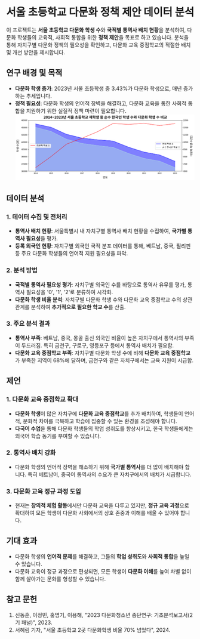 # 서울 초등학교 다문화 정책 제안 데이터 분석

이 프로젝트는 **서울 초등학교 다문화 학생 수**와 **국적별 통역사 배치 현황**을 분석하여, 다문화 학생들의 교육적, 사회적 통합을 위한 **정책 제안**을 목표로 하고 있습니다. 분석을 통해 자치구별 다문화 정책의 필요성을 확인하고, 다문화 교육 중점학교의 적절한 배치 및 개선 방안을 제시합니다.

## 연구 배경 및 목적
- **다문화 학생 증가**: 2023년 서울 초등학생 중 3.43%가 다문화 학생으로, 매년 증가하는 추세입니다.
- **정책 필요성**: 다문화 학생의 언어적 장벽을 해결하고, 다문화 교육을 통한 사회적 통합을 지원하기 위한 실질적 정책 마련이 필요합니다.
![2014~2023년 서울 초등학교 재학생 중 순수 한국인 학생 수와 다문화 학생 수 비교](/excelNgraph_img/Img/grpah_koreaNculture.png)

## 데이터 분석
### 1. 데이터 수집 및 전처리
- **통역사 배치 현황**: 서울특별시 내 자치구별 통역사 배치 현황을 수집하여, **국가별 통역사 필요성**을 평가.
- **등록 외국인 현황**: 자치구별 외국인 국적 분포 데이터를 통해, 베트남, 중국, 필리핀 등 주요 다문화 학생들의 언어적 지원 필요성을 파악.

### 2. 분석 방법
- **국적별 통역사 필요성 평가**: 자치구별 외국인 수를 바탕으로 통역사 유무를 평가, 통역사 필요성을 '0', '1', '2'로 분류하여 시각화.
- **다문화 학생 비율 분석**: 자치구별 다문화 학생 수와 다문화 교육 중점학교 수의 상관관계를 분석하여 **추가적으로 필요한 학교 수**를 산출.

### 3. 주요 분석 결과
- **통역사 부족**: 베트남, 중국, 몽골 출신 외국인 비율이 높은 자치구에서 통역사의 부족이 두드러짐. 특히 금천구, 구로구, 영등포구 등에서 통역사 배치가 필요함.
- **다문화 교육 중점학교 부족**: 자치구별 다문화 학생 수에 비해 **다문화 교육 중점학교**가 부족한 지역이 68%에 달하며, 금천구와 같은 자치구에서는 교육 지원이 시급함.

## 제언
### 1. 다문화 교육 중점학교 확대
- **다문화 학생**이 많은 자치구에 **다문화 교육 중점학교**를 추가 배치하여, 학생들이 언어적, 문화적 차이를 극복하고 학습에 집중할 수 있는 환경을 조성해야 합니다.
- **다국어 수업**을 통해 다문화 학생들의 학업 성취도를 향상시키고, 한국 학생들에게는 외국어 학습 동기를 부여할 수 있습니다.

### 2. 통역사 배치 강화
- 다문화 학생의 언어적 장벽을 해소하기 위해 **국가별 통역사**를 더 많이 배치해야 합니다. 특히 베트남어, 중국어 통역사의 수요가 큰 자치구에서의 배치가 시급합니다.

### 3. 다문화 교육 정규 과정 도입
- 현재는 **창의적 체험 활동**에서만 다문화 교육을 다루고 있지만, **정규 교육 과정**으로 확대하여 모든 학생이 다문화 사회에서의 상호 존중과 이해를 배울 수 있어야 합니다.

## 기대 효과
- 다문화 학생의 **언어적 문제**를 해결하고, 그들의 **학업 성취도**와 **사회적 통합**을 높일 수 있습니다.
- 다문화 교육이 정규 과정으로 편성되면, 모든 학생이 **다문화 이해**를 높여 차별 없이 함께 살아가는 문화를 형성할 수 있습니다.

## 참고 문헌
1. 신동훈, 이정민, 홍명기, 이용해, "2023 다문화청소년 종단연구: 기초분석보고서(2기 패널)", 2023.
2. 서혜림 기자, "서울 초등학교 2곳 다문화학생 비율 70% 넘었다", 2024.
